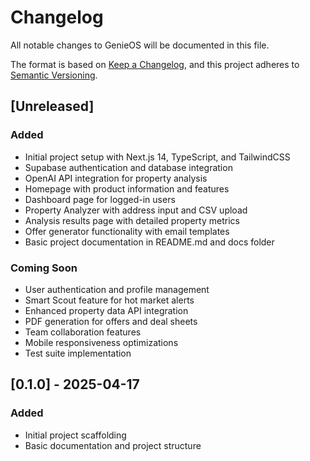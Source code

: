# Changelog

All notable changes to GenieOS will be documented in this file.

The format is based on [Keep a Changelog](https://keepachangelog.com/en/1.0.0/),
and this project adheres to [Semantic Versioning](https://semver.org/spec/v2.0.0.html).

## [Unreleased]

### Added
- Initial project setup with Next.js 14, TypeScript, and TailwindCSS
- Supabase authentication and database integration
- OpenAI API integration for property analysis
- Homepage with product information and features
- Dashboard page for logged-in users
- Property Analyzer with address input and CSV upload
- Analysis results page with detailed property metrics
- Offer generator functionality with email templates
- Basic project documentation in README.md and docs folder

### Coming Soon
- User authentication and profile management
- Smart Scout feature for hot market alerts
- Enhanced property data API integration
- PDF generation for offers and deal sheets
- Team collaboration features
- Mobile responsiveness optimizations
- Test suite implementation

## [0.1.0] - 2025-04-17

### Added
- Initial project scaffolding
- Basic documentation and project structure 